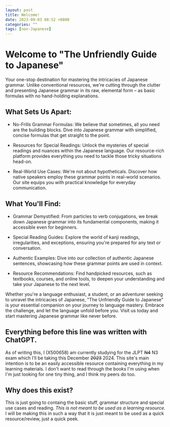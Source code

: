 ```yaml
---
layout: post
title: Welcome!
date: 2023-09-03 08:52 +0800
categories: ""
tags: [non-Japanese]
---
```


# Welcome to "The Unfriendly Guide to Japanese"
Your one-stop destination for mastering the intricacies of Japanese grammar. Unlike conventional resources, we're cutting through the clutter and presenting Japanese grammar in its raw, elemental form – as basic formulas with no hand-holding explanations.

## What Sets Us Apart:

* No-Frills Grammar Formulas: We believe that sometimes, all you need are the building blocks. Dive into Japanese grammar with simplified, concise formulas that get straight to the point.

* Resources for Special Readings: Unlock the mysteries of special readings and nuances within the Japanese language. Our resource-rich platform provides everything you need to tackle those tricky situations head-on.

* Real-World Use Cases: We're not about hypotheticals. Discover how native speakers employ these grammar points in real-world scenarios. Our site equips you with practical knowledge for everyday communication.

## What You'll Find:
* Grammar Demystified: From particles to verb conjugations, we break down Japanese grammar into its fundamental components, making it accessible even for beginners.

* Special Reading Guides: Explore the world of kanji readings, irregularities, and exceptions, ensuring you're prepared for any text or conversation.

* Authentic Examples: Dive into our collection of authentic Japanese sentences, showcasing how these grammar points are used in context.

 * Resource Recommendations: Find handpicked resources, such as textbooks, courses, and online tools, to deepen your understanding and take your Japanese to the next level.

Whether you're a language enthusiast, a student, or an adventurer seeking to unravel the intricacies of Japanese, "The Unfriendly Guide to Japanese" is your essential companion on your journey to language mastery. Embrace the challenge, and let the language unfold before you. Visit us today and start mastering Japanese grammar like never before.

## Everything before this line was written with ChatGPT.
As of writing this, I (X500658) am currently studying for the JLPT <strike>N4</strike> N3 exam which I'll be taking this December <strike>2023</strike> 2024. This site's main intention is to be an easily accessible resource containing everything in my learning materials. I don't want to read through the books I'm using when I'm just looking for one tiny thing, and I think my peers do too.

## Why does this exist?
This is just going to containg the basic stuff, grammar structure and special use cases and reading. *This is not meant to be used as a learning resource.* I will be making this in such a way that it is just meant to be used as a quick resource/review, just a quick peek.
